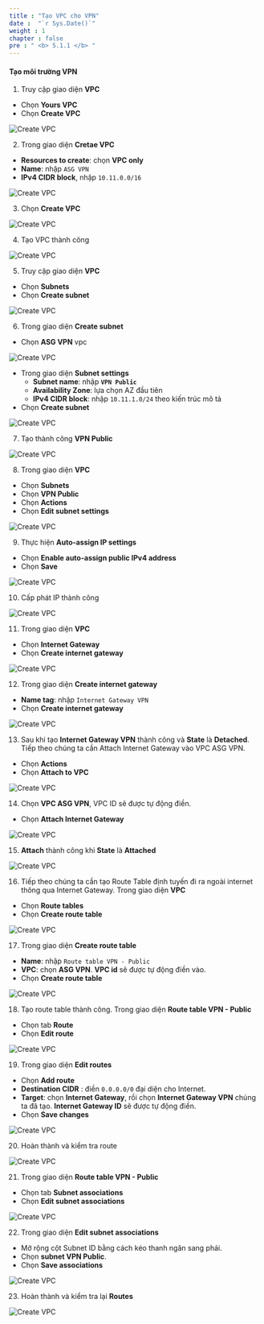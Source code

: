 ```yaml
---
title : "Tạo VPC cho VPN"
date :  "`r Sys.Date()`" 
weight : 1
chapter : false
pre : " <b> 5.1.1 </b> "
---
```


#### Tạo môi trường VPN

1. Truy cập giao diện **VPC**

- Chọn **Yours VPC**
- Chọn **Create VPC**

![Create VPC](/images/5-CreateVPNenv/5.1-asgvpnvpc/0001-vpnvpc.png?featherlight=false&width=90pc)

2. Trong giao diện **Cretae VPC**

- **Resources to create**: chọn **VPC only**
- **Name**: nhập `ASG VPN`
- **IPv4 CIDR block**, nhập `10.11.0.0/16`

![Create VPC](/images/5-CreateVPNenv/5.1-asgvpnvpc/0002-vpnvpc.png?featherlight=false&width=90pc)

3. Chọn **Create VPC**

![Create VPC](/images/5-CreateVPNenv/5.1-asgvpnvpc/0003-vpnvpc.png?featherlight=false&width=90pc)

4. Tạo VPC thành công

![Create VPC](/images/5-CreateVPNenv/5.1-asgvpnvpc/0004-vpnvpc.png?featherlight=false&width=90pc)

5. Truy cập giao diện **VPC**

- Chọn **Subnets**
- Chọn **Create subnet**

![Create VPC](/images/5-CreateVPNenv/5.1-asgvpnvpc/0005-vpnvpc.png?featherlight=false&width=90pc)

6. Trong giao diện **Create subnet**

- Chọn **ASG VPN** vpc

![Create VPC](/images/5-CreateVPNenv/5.1-asgvpnvpc/0006-vpnvpc.png?featherlight=false&width=90pc)

- Trong giao diện **Subnet settings**
	- **Subnet name**: nhập **```VPN Public```**
	- **Availability Zone**: lựa chọn AZ đầu tiên
	- **IPv4 CIDR block**: nhập `10.11.1.0/24` theo kiến trúc mô tả
- Chọn **Create subnet**

![Create VPC](/images/5-CreateVPNenv/5.1-asgvpnvpc/0007-vpnvpc.png?featherlight=false&width=90pc)

7. Tạo thành công **VPN Public**

![Create VPC](/images/5-CreateVPNenv/5.1-asgvpnvpc/0008-vpnvpc.png?featherlight=false&width=90pc)

8. Trong giao diện **VPC**

- Chọn **Subnets**
- Chọn **VPN Public**
- Chọn **Actions**
- Chọn **Edit subnet settings**

![Create VPC](/images/5-CreateVPNenv/5.1-asgvpnvpc/0009-vpnvpc.png?featherlight=false&width=90pc)

9. Thực hiện **Auto-assign IP settings**

- Chọn **Enable auto-assign public IPv4 address**
- Chọn **Save**

![Create VPC](/images/5-CreateVPNenv/5.1-asgvpnvpc/00010-vpnvpc.png?featherlight=false&width=90pc)

10. Cấp phát IP thành công

![Create VPC](/images/5-CreateVPNenv/5.1-asgvpnvpc/00011-vpnvpc.png?featherlight=false&width=90pc)

11. Trong giao diện **VPC**

- Chọn **Internet Gateway**
- Chọn **Create internet gateway**

![Create VPC](/images/5-CreateVPNenv/5.1-asgvpnvpc/00012-vpnvpc.png?featherlight=false&width=90pc)

12. Trong giao diện **Create internet gateway**

- **Name tag**: nhập `Internet Gateway VPN`
- Chọn **Create internet gateway**

![Create VPC](/images/5-CreateVPNenv/5.1-asgvpnvpc/00013-vpnvpc.png?featherlight=false&width=90pc)

13. Sau khi tạo **Internet Gateway VPN** thành công và **State** là **Detached**. Tiếp theo chúng ta cần Attach Internet Gateway vào VPC ASG VPN.

- Chọn **Actions**
- Chọn **Attach to VPC**

![Create VPC](/images/5-CreateVPNenv/5.1-asgvpnvpc/00014-vpnvpc.png?featherlight=false&width=90pc)

14. Chọn **VPC ASG VPN**, VPC ID sẽ được tự động điền.

- Chọn **Attach Internet Gateway**

![Create VPC](/images/5-CreateVPNenv/5.1-asgvpnvpc/00015-vpnvpc.png?featherlight=false&width=90pc)

15. **Attach** thành công khi **State** là **Attached**

![Create VPC](/images/5-CreateVPNenv/5.1-asgvpnvpc/00016-vpnvpc.png?featherlight=false&width=90pc)

16. Tiếp theo chúng ta cần tạo Route Table định tuyến đi ra ngoài internet thông qua Internet Gateway. Trong giao diện **VPC**

- Chọn **Route tables**
- Chọn **Create route table**

![Create VPC](/images/5-CreateVPNenv/5.1-asgvpnvpc/00017-vpnvpc.png?featherlight=false&width=90pc)

17. Trong giao diện **Create route table**

- **Name**: nhập `Route table VPN - Public`
-  **VPC**: chọn  **ASG VPN**.  **VPC id** sẽ được tự động điền vào.
- Chọn **Create route table**

![Create VPC](/images/5-CreateVPNenv/5.1-asgvpnvpc/00018-vpnvpc.png?featherlight=false&width=90pc)

18. Tạo route table thành công. 
Trong giao diện **Route table VPN - Public**

- Chọn tab **Route**
- Chọn **Edit route**

![Create VPC](/images/5-CreateVPNenv/5.1-asgvpnvpc/00019-vpnvpc.png?featherlight=false&width=90pc)

19. Trong giao diện **Edit routes**

- Chọn **Add route**
- **Destination CIDR** : điền `0.0.0.0/0` đại diện cho Internet.
- **Target**: chọn **Internet Gateway**, rồi chọn **Internet Gateway VPN** chúng ta đã tạo. **Internet Gateway ID** sẽ được tự động điền.
- Chọn **Save changes**

![Create VPC](/images/5-CreateVPNenv/5.1-asgvpnvpc/00020-vpnvpc.png?featherlight=false&width=90pc)

20. Hoàn thành và kiểm tra route

![Create VPC](/images/5-CreateVPNenv/5.1-asgvpnvpc/00021-vpnvpc.png?featherlight=false&width=90pc)

21. Trong giao diện **Route table VPN - Public**

- Chọn tab **Subnet associations**
- Chọn **Edit subnet associations**

![Create VPC](/images/5-CreateVPNenv/5.1-asgvpnvpc/00022-vpnvpc.png?featherlight=false&width=90pc)

22. Trong giao diện **Edit subnet associations**

- Mở rộng cột Subnet ID bằng cách kéo thanh ngăn sang phải.
- Chọn **subnet VPN Public**.
- Chọn **Save associations**

![Create VPC](/images/5-CreateVPNenv/5.1-asgvpnvpc/00023-vpnvpc.png?featherlight=false&width=90pc)

23. Hoàn thành và kiểm tra lại **Routes**

![Create VPC](/images/5-CreateVPNenv/5.1-asgvpnvpc/00024-vpnvpc.png?featherlight=false&width=90pc)

